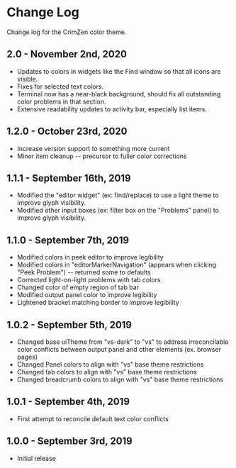 # Change Log

Change log for the CrimZen color theme.

## 2.0 - November 2nd, 2020

- Updates to colors in widgets like the Find window so that all icons are visible.
- Fixes for selected text colors.
- Terminal now has a near-black background, should fix all outstanding color problems in that section.
- Extensive readability updates to activity bar, especially list items.

## 1.2.0 - October 23rd, 2020

- Increase version support to something more current
- Minor item cleanup -- precursor to fuller color corrections

## 1.1.1 - September 16th, 2019

- Modified the "editor widget" (ex: find/replace) to use a light theme to improve glyph visibility.
- Modified other input boxes (ex: filter box on the "Problems" panel) to improve glyph visibility.

## 1.1.0 - September 7th, 2019

- Modified colors in peek editor to improve legibility
- Modified colors in "editorMarkerNavigation" (appears when clicking "Peek Problem") -- returned some to defaults
- Corrected light-on-light problems with tab colors
- Changed color of empty region of tab bar
- Modified output panel color to improve legibility
- Lightened bracket matching border to improve legibility

## 1.0.2 - September 5th, 2019

- Changed base uiTheme from "vs-dark" to "vs" to address irreconcilable color conflicts between output panel and other elements (ex. browser pages)
- Changed Panel colors to align with "vs" base theme restrictions
- Changed tab colors to align with "vs" base theme restrictions
- Changed breadcrumb colors to align with "vs" base theme restrictions

## 1.0.1 - September 4th, 2019

- First attempt to reconcile default text color conflicts

## 1.0.0 - September 3rd, 2019

- Initial release
